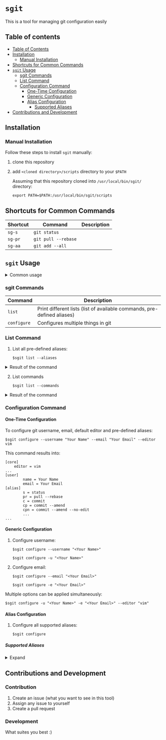 # `sgit`

This is a tool for managing git configuration easily

## Table of contents
  * [Table of Contents](#table-of-contents)
  * [Installation](#installation)
    * [Manual Installation](#manual-installation)
  * [Shortcuts for Common Commands](#shortcuts-for-common-commands)
  * [`sgit` Usage](#sgit-usage)
    * [sgit Commands](#sgit-commands)
    * [List Command](#list-command)
    * [Configuration Command](#configuration-command)
      * [One-Time Configuration](#one-time-configuration)
      * [Generic Configuration](#generic-configuration)
      * [Alias Configuration](#alias-configuration)
        * [Supported Aliases](#supported-aliases)
  * [Contributions and Development](#contributions-and-development) 

## Installation

### Manual Installation

Follow these steps to install `sgit` manually:
1. clone this repository
2. add `<cloned directory>/scripts` directory to your `$PATH`

    Assuming that this repository cloned into `/usr/local/bin/sgit/` directory:
    
    `export PATH=$PATH:/usr/local/bin/sgit/scripts`

## Shortcuts for Common Commands

| Shortcut   | Command                    | Description |
| ---------- | -------------------------- | ----------- |
| `sg-s`   | `git status`               |             |    
| `sg-pr`  | `git pull --rebase`        |             | 
| `sg-aa`  | `git add --all`        |             | 

## `sgit` Usage

<details>
 <summary>Common usage</summary>
<p>

    $sgit [COMMAND] [ARGUMENT VALUE]... [OPTION]...

1. Help

    `$sgit --help`
    
    ```
    Usage: sgit <command> [ARGUMENT VALUE]... [OPTION]...
    
    Global options:
            -h, --help                      print usage
            -v, --verbose                   verbose mode
            -q, --quiet                     only errors are printed
            --silent                        all messages are disabled
    
    Available commands:
            list                            prints lists of different objects(tools, git aliases)
            configure                       configures git aliases, username, email, etc.
            Execute 'sgit <command> --help' for more information about a command
    ```

</p>
</details>

### sgit Commands

| Command      | Description                |
| ------------ | -------------------------- |
| `list`       | Print different lists (list of available commands, pre-defined aliases)         |
| `configure`  | Configures multiple things in git        |

### List Command

1. List all pre-defined aliases:

    `$sgit list --aliases`
    
<details>
 <summary>Result of the command</summary>
<p>

    Aliases...
    ----------
    s=status
    pr=pull --rebase
    c=commit
    cp=commit --amend
    cpn=commit --amend --no-edit
    ch=checkout
    f=fetch
    m=merge
    aa=add --all
    ac=add .
    sr=reset HEAD
    sr1=reset HEAD~1
    sr2=reset HEAD~2
    hr=reset --hard HEAD
    hr1=reset --hard HEAD~1
    hr2=reset --hard HEAD~2
    l=log
    l1=log -1
    l2=log -2
    l3=log -3
    l4=log -4
    l5=log -5

</p>
</details>

2. List commands

    `$sgit list --commands`
    
<details>
 <summary>Result of the command</summary>
<p>

    Commands...
    -----------
    list
    configure
    
    Execute 'sgit <command> --help' for details
    
</p>
</details>


### Configuration Command

#### One-Time Configuration

To configure git username, email, default editor and pre-defined aliases:

    $sgit configure --username "Your Name" --email "Your Email" --editor vim
    
This command results into:
    
    [core]
        editor = vim
    ...
    [user]
            name = Your Name
            email = Your Email
    [alias]
            s = status
            pr = pull --rebase
            c = commit
            cp = commit --amend
            cpn = commit --amend --no-edit
            ...
    ...

#### Generic Configuration
1. Configure username:

    `$sgit configure --username "<Your Name>"`
    
    `$sgit configure -u "<Your Name>"`
    
2. Configure email:

    `$sgit configure --email "<Your Email>"`
    
    `$sgit configure -e "<Your Email>"`
    
  Multiple options can be applied simultaneously:

   `$sgit configure -u "<Your Name>" -e "<Your Email>" --editor "vim"`

#### Alias Configuration
1. Configure all supported aliases:

    `$sgit configure`
    

##### Supported Aliases

<details>
 <summary>Expand</summary>
<p>

(More will be added later)

| Alias      | Command                    | Description |
| ---------- | -------------------------- | ----------- |
| `s`        | `status`                   |             |
| `pr`       | `pull --rebase`            |             |
| `c`        | `commit`                   |             |
| `cp`       | `commit --amend`           | Amend previous commit            |
| `cpn`      | `commit --amend --no-edit` | Amend previous commit without editing the commit message |
| `ch`       | `checkout`                 |             |
| `f`        | `fetch`                    |             |
| `m`        | `merge`                    |             |
| `aa`       | `add --all`                | Add all changed files |
| `ac`       | `add .`                    | Add current directory to staged area |
| `sr`       | `reset HEAD`               |             |
| `sr1`      | `reset HEAD~1`             |             |
| `sr2`      | `reset HEAD~2`             |             |
| `hr`       | `reset --hard HEAD`        |             |
| `hr1`      | `reset --hard HEAD~1`      |             |
| `hr2`      | `reset --hard HEAD~2`      |             |
| `l`        | `log`                      |             |
| `l1`       | `log -1`                   |             |
| `l2`       | `log -2`                   |             |
| `l3`       | `log -3`                   |             |
| `l4`       | `log -4`                   |             |
| `l5`       | `log -5`                   |             |

</p>
</details>

## Contributions and Development

### Contribution

1. Create an issue (what you want to see in this tool)
2. Assign any issue to yourself
3. Create a pull request

### Development

What suites you best :)
